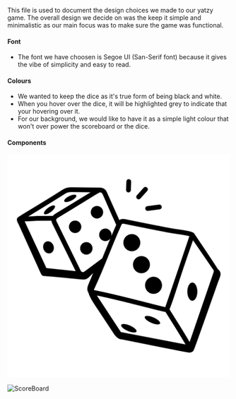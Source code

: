 This file is used to document the design choices we made to our yatzy game. 
The overall design we decide on was the keep it simple and minimalistic as our main focus was to make sure the game was functional. 

#### Font 
- The font we have choosen is Segoe UI (San-Serif font) because it gives the vibe of simplicity and easy to read. 

#### Colours
- We wanted to keep the dice as it's true form of being black and white. 
- When you hover over the dice, it will be highlighted grey to indicate that your hovering over it.
- For our background, we would like to have it as a simple light colour that won't over power the scoreboard or the dice. 

#### Components

![Dice](assets/design_system/dice.png)

![ScoreBoard](assets)
